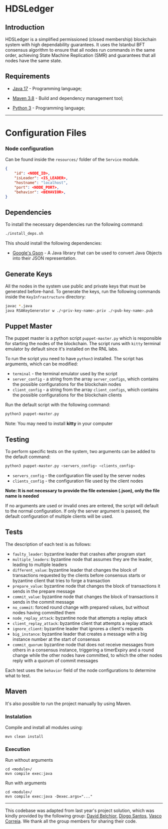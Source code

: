 # HDSLedger

## Introduction

HDSLedger is a simplified permissioned (closed membership) blockchain system with high dependability
guarantees. It uses the Istanbul BFT consensus algorithm to ensure that all nodes run commands
in the same order, achieving State Machine Replication (SMR) and guarantees that all nodes
have the same state.

## Requirements

- [Java 17](https://www.oracle.com/java/technologies/javase-jdk17-downloads.html) - Programming language;

- [Maven 3.8](https://maven.apache.org/) - Build and dependency management tool;

- [Python 3](https://www.python.org/downloads/) - Programming language;

---

# Configuration Files

### Node configuration

Can be found inside the `resources/` folder of the `Service` module.

```json
{
    "id": <NODE_ID>,
    "isLeader": <IS_LEADER>,
    "hostname": "localhost",
    "port": <NODE_PORT>,
    "behavior": <BEHAVIOR>,
}
```

## Dependencies

To install the necessary dependencies run the following command:

```bash
./install_deps.sh
```

This should install the following dependencies:

- [Google's Gson](https://github.com/google/gson) - A Java library that can be used to convert Java Objects into their JSON representation.

## Generate Keys

All the nodes in the system use public and private keys that must be generated before-hand.
To generate the keys, run the following commands inside the `KeyInfrastructure` directory:

```bash
javac *.java
java RSAKeyGenerator w ./<priv-key-name>.priv ./<pub-key-name>.pub
```

## Puppet Master

The puppet master is a python script `puppet-master.py` which is responsible for starting the nodes
of the blockchain.
The script runs with `kitty` terminal emulator by default since it's installed on the RNL labs.

To run the script you need to have `python3` installed.
The script has arguments, which can be modified:

- `terminal` - the terminal emulator used by the script
- `server_config` - a string from the array `server_configs`, which contains the possible configurations for the blockchain nodes
- `client_config` - a string from the array `client_configs`, which contains the possible configurations for the blockchain clients

Run the default script with the following command:

```bash
python3 puppet-master.py
```
Note: You may need to install **kitty** in your computer

## Testing

To perform specific tests on the system, two arguments can be added to the default command:

```bash
python3 puppet-master.py <servers_config> <clients_config>
```

- `servers_config` - the configuration file used by the server nodes
- `clients_config` - the configuration file used by the client nodes

**Note: It is not necessary to provide the file extension (.json), only the file name is needed**

If no arguments are used or invalid ones are entered, the script will default to the normal configuration. If only the server argument is passed, the default configuration of multiple clients will be used.

## Tests

The description of each test is as follows:

- `faulty_leader`: byzantine leader that crashes after program start
- `multiple_leaders`: byzantine node that assumes they are the leader, leading to multiple leaders
- `different_value`: byzantine leader that changes the block of transactions requested by the clients before consensus starts or byzantine client that tries to forge a transaction
- `prepare_value`: byzantine node that changes the block of transactions it sends in the prepare message
- `commit_value`: byzantine node that changes the block of transactions it sends in the commit message
- `no_commit`: forced round change with prepared values, but without nodes having committed them
- `node_replay_attack`: byzantine node that attempts a replay attack
- `client_replay_attack`: byzantine client that attempts a replay attack
- `ignore_client`: byzantine leader that ignores a client's requests
- `big_instance`: byzantine leader that creates a message with a big instance number at the start of consensus
- `commit_quorum`: byzantine node that does not receive messages from others in a consensus instance, triggering a timerExpiry and a round change while the other nodes have committed, to which the other nodes reply with a quorum of commit messages

Each test uses the `behavior` field of the node configurations to determine what to test.

## Maven

It's also possible to run the project manually by using Maven.

### Instalation

Compile and install all modules using:

```
mvn clean install
```

### Execution

Run without arguments

```
cd <module>/
mvn compile exec:java
```

Run with arguments

```
cd <module>/
mvn compile exec:java -Dexec.args="..."
```
---
This codebase was adapted from last year's project solution, which was kindly provided by the following group: [David Belchior](https://github.com/DavidAkaFunky), [Diogo Santos](https://github.com/DiogoSantoss), [Vasco Correia](https://github.com/Vaascoo). We thank all the group members for sharing their code.

